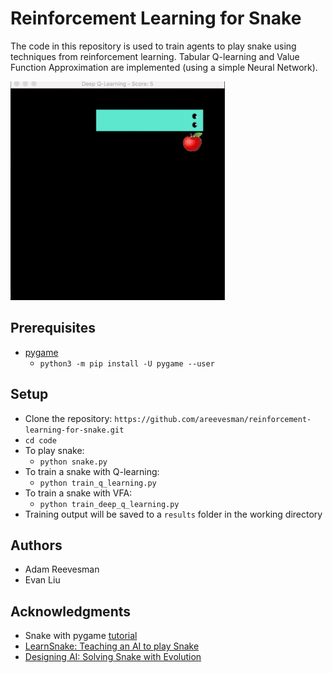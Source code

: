 # Reinforcement Learning for Snake

The code in this repository is used to train agents to play snake using techniques from reinforcement learning.
Tabular Q-learning and Value Function Approximation are implemented (using a simple Neural Network).

![](/images/demo.gif)

## Prerequisites

- [pygame](https://www.pygame.org/wiki/GettingStarted)
   - `python3 -m pip install -U pygame --user`
   
## Setup

- Clone the repository: `https://github.com/areevesman/reinforcement-learning-for-snake.git`
- `cd code`
- To play snake:
   - `python snake.py`
- To train a snake with Q-learning:
   - `python train_q_learning.py`
- To train a snake with VFA:
   - `python train_deep_q_learning.py`
- Training output will be saved to a `results` folder in the working directory

## Authors

- Adam Reevesman
- Evan Liu

## Acknowledgments

- Snake with pygame [tutorial](https://pythonspot.com/snake-with-pygame/)
- [LearnSnake: Teaching an AI to play Snake](https://italolelis.com/snake)
- [Designing AI: Solving Snake with Evolution](https://becominghuman.ai/designing-ai-solving-snake-with-evolution-f3dd6a9da867)
